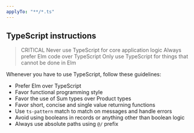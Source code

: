```yaml
---
applyTo: "**/*.ts"
---
```


## TypeScript instructions

> CRITICAL
> Never use TypeScript for core application logic
> Always prefer Elm code over TypeScript
> Only use TypeScript for things that cannot be done in Elm

Whenever you have to use TypeScript, follow these guidelines:

- Prefer Elm over TypeScript
- Favor functional programming style
- Favor the use of Sum types over Product types
- Favor short, concise and single value returning functions
- Use `ts-pattern` match to match on messages and handle errors
- Avoid using booleans in records or anything other than boolean logic
- Always use absolute paths using `@/` prefix
